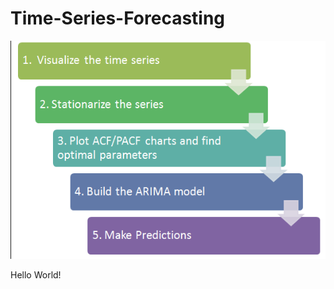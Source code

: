 # Time-Series-Forecasting

![Time Series Steps](https://github.com/FunXExcel/Time-Series-Forecasting/blob/master/TimeSeriesSteps.PNG "Time Series Steps")


Hello World!